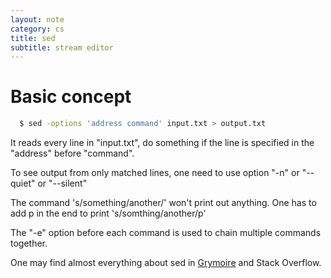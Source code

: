```yaml
---
layout: note
category: cs
title: sed
subtitle: stream editor
---
```


Basic concept
=============
```bash
  $ sed -options 'address command' input.txt > output.txt
```

It reads every line in "input.txt", do something if the line is specified in
the "address" before "command".

To see output from only matched lines, one need to use option "-n" or
"--quiet" or "--silent"

The command 's/something/another/' won't print out anything. One has to add p
in the end to print 's/somthing/another/p'

The "-e" option before each command is used to chain multiple commands
together.

One may find almost everything about sed in [Grymoire][grymoire] and
Stack Overflow.

[grymoire]: http://www.grymoire.com/unix/Sed.html
